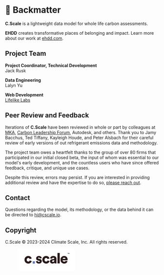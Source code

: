 # 📃 Backmatter

**C.Scale** is a lightweight data model for whole life carbon assessments.

**EHDD** creates transformative places of belonging and impact. Learn more about our work at [ehdd.com](http://ehdd.com).

## Project Team

**Project Coordinator, Technical Development**\
Jack Rusk

**Data Engineering**\
Lalyn Yu

**Web Development**\
[Lifelike Labs](https://www.lifelikelabs.com/)

## **Peer Review and Feedback**

Iterations of **C.Scale** have been reviewed in whole or part by colleagues at [MKA](https://www.mka.com/), [Carbon Leadership Forum](https://carbonleadershipforum.org/), Autodesk, and others. Thank you to Jamy Bacchus, Ted Tiffany, Kayleigh Houde, and Peter Alsbach for their careful review of early versions of out refrigerant emissions data and methodology.

The project team owes a heartfelt thanks to the group of over 80 firms that participated in our initial closed beta, the input of whom was essential to our model's early development, and the countless users who have since offered feedback, critique, and unique use cases.

Despite this review, errors may persist. If you are interested in providing additional review and have the expertise to do so, [please reach out](mailto:epic@ehdd.com?subject=Review).

## Contact

Questions regarding the model, its methodology, or the data behind it can be directed to [hi@cscale.io](mailto:hi@cscale.io).

## Copyright

C.Scale © 2023-2024 Climate Scale, Inc. All rights reserved.

<figure><img src="../.gitbook/assets/cscale logos_dark - blue square.png" alt="" width="188"><figcaption></figcaption></figure>
